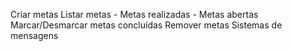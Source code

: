 Criar metas
Listar metas
    - Metas realizadas
    - Metas abertas
Marcar/Desmarcar metas concluídas
Remover metas
Sistemas de mensagens
